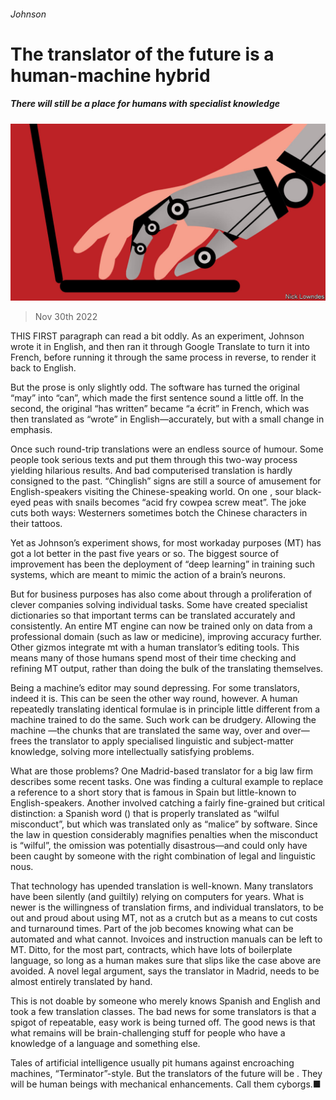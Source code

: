 ###### Johnson

# The translator of the future is a human-machine hybrid 

##### There will still be a place for humans with specialist knowledge 

![image](images/20221203_CUD002.jpg) 

> Nov 30th 2022 

THIS FIRST paragraph can read a bit oddly. As an experiment, Johnson wrote it in English, and then ran it through Google Translate to turn it into French, before running it through the same process in reverse, to render it back to English.

But the prose is only slightly odd. The software has turned the original “may” into “can”, which made the first sentence sound a little off. In the second, the original “has written” became “a écrit” in French, which was then translated as “wrote” in English—accurately, but with a small change in emphasis. 

Once such round-trip translations were an endless source of humour. Some people took serious texts and put them through this two-way process yielding hilarious results. And bad computerised translation is hardly consigned to the past. “Chinglish” signs are still a source of amusement for English-speakers visiting the Chinese-speaking world. On one , sour black-eyed peas with snails becomes “acid fry cowpea screw meat”. The joke cuts both ways: Westerners sometimes botch the Chinese characters in their tattoos.

Yet as Johnson’s experiment shows, for most workaday purposes  (MT) has got a lot better in the past five years or so. The biggest source of improvement has been the deployment of “deep learning” in training such systems, which are meant to mimic the action of a brain’s neurons. 

But  for business purposes has also come about through a proliferation of clever companies solving individual tasks. Some have created specialist dictionaries so that important terms can be translated accurately and consistently. An entire MT engine can now be trained only on data from a professional domain (such as law or medicine), improving accuracy further. Other gizmos integrate mt with a human translator’s editing tools. This means many of those humans spend most of their time checking and refining MT output, rather than doing the bulk of the translating themselves.

Being a machine’s editor may sound depressing. For some translators, indeed it is. This can be seen the other way round, however. A human repeatedly translating identical formulae is in principle little different from a machine trained to do the same. Such work can be drudgery. Allowing the machine —the chunks that are translated the same way, over and over—frees the translator to apply specialised linguistic and subject-matter knowledge, solving more intellectually satisfying problems.

What are those problems? One Madrid-based translator for a big law firm describes some recent tasks. One was finding a cultural example to replace a reference to a short story that is famous in Spain but little-known to English-speakers. Another involved catching a fairly fine-grained but critical distinction: a Spanish word () that is properly translated as “wilful misconduct”, but which was translated only as “malice” by software. Since the law in question considerably magnifies penalties when the misconduct is “wilful”, the omission was potentially disastrous—and could only have been caught by someone with the right combination of legal and linguistic nous.

That technology has upended translation is well-known. Many translators have been silently (and guiltily) relying on computers for years. What is newer is the willingness of translation firms, and individual translators, to be out and proud about using MT, not as a crutch but as a means to cut costs and turnaround times. Part of the job becomes knowing what can be automated and what cannot. Invoices and instruction manuals can be left to MT. Ditto, for the most part, contracts, which have lots of boilerplate language, so long as a human makes sure that slips like the  case above are avoided. A novel legal argument, says the translator in Madrid, needs to be almost entirely translated by hand.

This is not doable by someone who merely knows Spanish and English and took a few translation classes. The bad news for some translators is that a spigot of repeatable, easy work is being turned off. The good news is that what remains will be brain-challenging stuff for people who have a knowledge of a language and something else. 

Tales of artificial intelligence usually pit humans against encroaching machines, “Terminator”-style. But the translators of the future will be . They will be human beings with mechanical enhancements. Call them cyborgs.■






